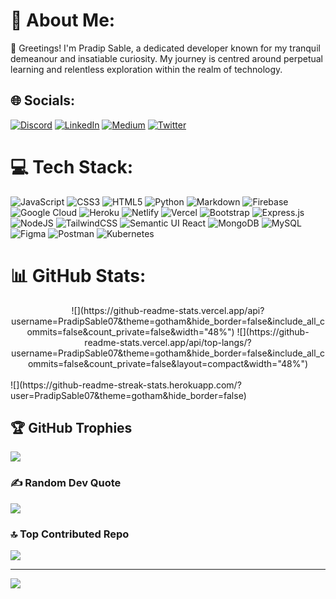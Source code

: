 # 💫 About Me:
👋 Greetings! I'm Pradip Sable, a dedicated developer known for my tranquil demeanour and insatiable curiosity. My journey is centred around perpetual learning and relentless exploration within the realm of technology.<br>


## 🌐 Socials:
[![Discord](https://img.shields.io/badge/Discord-%237289DA.svg?logo=discord&logoColor=white)](https://discord.gg/https://discord.gg/xJfpaCfMfK) [![LinkedIn](https://img.shields.io/badge/LinkedIn-%230077B5.svg?logo=linkedin&logoColor=white)](https://linkedin.com/in/pradip-sable07) [![Medium](https://img.shields.io/badge/Medium-12100E?logo=medium&logoColor=white)](https://medium.com/@@pradipsable07) [![Twitter](https://img.shields.io/badge/Twitter-%231DA1F2.svg?logo=Twitter&logoColor=white)](https://twitter.com/PradipSable07) 

# 💻 Tech Stack:
![JavaScript](https://img.shields.io/badge/javascript-%23323330.svg?style=for-the-badge&logo=javascript&logoColor=%23F7DF1E) ![CSS3](https://img.shields.io/badge/css3-%231572B6.svg?style=for-the-badge&logo=css3&logoColor=white) ![HTML5](https://img.shields.io/badge/html5-%23E34F26.svg?style=for-the-badge&logo=html5&logoColor=white) ![Python](https://img.shields.io/badge/python-3670A0?style=for-the-badge&logo=python&logoColor=ffdd54) ![Markdown](https://img.shields.io/badge/markdown-%23000000.svg?style=for-the-badge&logo=markdown&logoColor=white) ![Firebase](https://img.shields.io/badge/firebase-%23039BE5.svg?style=for-the-badge&logo=firebase) ![Google Cloud](https://img.shields.io/badge/Google%20Cloud-%234285F4.svg?style=for-the-badge&logo=google-cloud&logoColor=white) ![Heroku](https://img.shields.io/badge/heroku-%23430098.svg?style=for-the-badge&logo=heroku&logoColor=white) ![Netlify](https://img.shields.io/badge/netlify-%23000000.svg?style=for-the-badge&logo=netlify&logoColor=#00C7B7) ![Vercel](https://img.shields.io/badge/vercel-%23000000.svg?style=for-the-badge&logo=vercel&logoColor=white) ![Bootstrap](https://img.shields.io/badge/bootstrap-%23563D7C.svg?style=for-the-badge&logo=bootstrap&logoColor=white) ![Express.js](https://img.shields.io/badge/express.js-%23404d59.svg?style=for-the-badge&logo=express&logoColor=%2361DAFB) ![NodeJS](https://img.shields.io/badge/node.js-6DA55F?style=for-the-badge&logo=node.js&logoColor=white) ![TailwindCSS](https://img.shields.io/badge/tailwindcss-%2338B2AC.svg?style=for-the-badge&logo=tailwind-css&logoColor=white) ![Semantic UI React](https://img.shields.io/badge/Semantic%20UI%20React-%2335BDB2.svg?style=for-the-badge&logo=SemanticUIReact&logoColor=white) ![MongoDB](https://img.shields.io/badge/MongoDB-%234ea94b.svg?style=for-the-badge&logo=mongodb&logoColor=white) ![MySQL](https://img.shields.io/badge/mysql-%2300f.svg?style=for-the-badge&logo=mysql&logoColor=white) 	![Figma](https://img.shields.io/badge/figma-%23F24E1E.svg?style=for-the-badge&logo=figma&logoColor=white) ![Postman](https://img.shields.io/badge/Postman-FF6C37?style=for-the-badge&logo=postman&logoColor=white) ![Kubernetes](https://img.shields.io/badge/kubernetes-%23326ce5.svg?style=for-the-badge&logo=kubernetes&logoColor=white)
# 📊 GitHub Stats:
<div align="center">
![](https://github-readme-stats.vercel.app/api?username=PradipSable07&theme=gotham&hide_border=false&include_all_commits=false&count_private=false&width="48%")
![](https://github-readme-stats.vercel.app/api/top-langs/?username=PradipSable07&theme=gotham&hide_border=false&include_all_commits=false&count_private=false&layout=compact&width="48%")
</div>
</br>
![](https://github-readme-streak-stats.herokuapp.com/?user=PradipSable07&theme=gotham&hide_border=false)

## 🏆 GitHub Trophies
![](https://github-profile-trophy.vercel.app/?username=PradipSable07&theme=discord&no-frame=true&no-bg=false&margin-w=4)

### ✍️ Random Dev Quote
![](https://quotes-github-readme.vercel.app/api?type=horizontal&theme=tokyonight)

### 🔝 Top Contributed Repo
![](https://github-contributor-stats.vercel.app/api?username=PradipSable07&limit=5&theme=dark&combine_all_yearly_contributions=true)

---
[![](https://visitcount.itsvg.in/api?id=PradipSable07&icon=8&color=0)](https://visitcount.itsvg.in)
